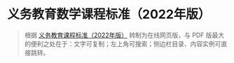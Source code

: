 # 义务教育数学课程标准（2022年版）

> 根据 [义务教育课程标准（2022年版）](https://www.pep.com.cn/xw/zt/rjwy/yjkb2022/) 转制为在线网页版，与 PDF 版最大的便利之处在于：文字可复制；左上角可搜索；侧边栏目录、内容实例可直接跳转。